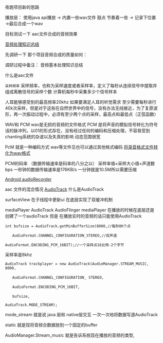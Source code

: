 夜跑项目新的思路

播放层： 使用java api播放 -> 内置一些wav文件 鼓点 节奏着一些  -> 记录下位置 ->最后合成一个wav


目标测试一下 aac文件合成的音频效果

[音频处理知识总结](https://blog.csdn.net/p2011211616/article/details/53432645)


先调研一下 那个项目音频合成的质量如何：

调研过程中备注：
音频基本处理知识总结

什么是aac文件

``采样频率``
采样频率，也称为采样速度或者采样率，定义了每秒从连续信号中提取并组成离散信号的采样个数 计算机每秒中采集多少个信号样本

人耳能够感受到的最高频率20khz 如果要满足人耳的听觉需求 至少需要每秒进行40k次采样，但是对于这些在自然世界中的信号，没有办法无线接近，为了复原波形，再一次振动过程中，必须有至少两个点的采样，最高点和最低点（正弦函数）


WAV和 PCM
wav是无损的音频的文件格式 PCM 是将声音的模拟信号转化为符号话的脉冲列，以01的形式存在，没有经过任何的编码和压缩处理，不容易受到chanting系统的杂波以及失真的影响 动态范围很宽

PcM 就是一种编码方式 wav等文件见也可以通过其他格式编码
[将录音格式文件转化为wav格式](https://www.jianshu.com/p/1d1f893e53e9)

PCM的码率 （数据传输速率是码率的八分之以）
采样率值×采样大小值×声道数bps 
一秒钟的数据传输速率是176KB/s 一分钟就是10.5M所以需要压缩

[Android audioRecorder](https://blog.csdn.net/jiangliloveyou/article/details/11218555)



aac 文件的混合情况
[AudioTrack](https://blog.csdn.net/qq_34161388/article/details/73776928)
什么是AudioTrack

surfaceView 
在子线程中更新ui 在底层实现了双缓冲机制

mediaPlayer AudioTrack AudioFlinger 
mediaPlayer 在播放的时候在底层还是创建了一个audioTrack 但是 在播放实时的音频的话只能使用AudioTrack


````
int bufsize = AudioTrack.getMinBufferSize(8000,//每秒8K个点  
  
　　AudioFormat.CHANNEL_CONFIGURATION_STEREO,//双声道  
  
AudioFormat.ENCODING_PCM_16BIT);//一个采样点16比特-2个字节 
````

采样率是8khz

````
AudioTrack trackplayer = new AudioTrack(AudioManager.STREAM_MUSIC, 8000,  
  
　　AudioFormat.CHANNEL_CONFIGURATION_ STEREO,  
  
　　AudioFormat.ENCODING_PCM_16BIT,  
  
　　bufsize,  
  
AudioTrack.MODE_STREAM);
````
mode_stream 就是说 java 层和 native层交互 一次一次地将数据写道AudioTrack

static 就是现将音频合数据放到一个固定的buffer 

AudioManager.Stream_music 就是告诉系统现在播放的音频的类型,